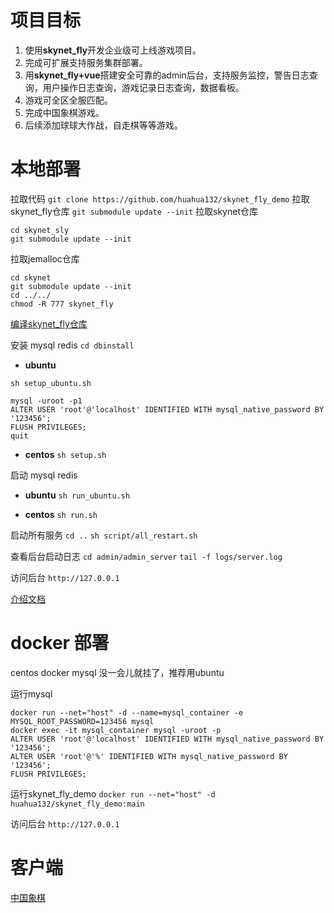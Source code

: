 
# 项目目标
1. 使用**skynet_fly**开发企业级可上线游戏项目。
2. 完成可扩展支持服务集群部署。
3. 用**skynet_fly+vue**搭建安全可靠的admin后台，支持服务监控，警告日志查询，用户操作日志查询，游戏记录日志查询，数据看板。
4. 游戏可全区全服匹配。
5. 完成中国象棋游戏。
6. 后续添加球球大作战，自走棋等等游戏。

# 本地部署
拉取代码
`git clone https://github.com/huahua132/skynet_fly_demo`
拉取skynet_fly仓库
`git submodule update --init`
拉取skynet仓库
```shell
cd skynet_sly
git submodule update --init
```
拉取jemalloc仓库
```shell
cd skynet
git submodule update --init
cd ../../
chmod -R 777 skynet_fly
```
[编译skynet_fly仓库](https://huahua132.github.io/2023/02/25/skynet_fly_word/word_1/C_builder/)

安装 mysql redis
`cd dbinstall`

* **ubuntu**
```shell
sh setup_ubuntu.sh

mysql -uroot -p1
ALTER USER 'root'@'localhost' IDENTIFIED WITH mysql_native_password BY '123456';
FLUSH PRIVILEGES;
quit
```

* **centos**
`sh setup.sh`

启动 mysql redis

* **ubuntu**
`sh run_ubuntu.sh`

* **centos**
`sh run.sh`

启动所有服务
`cd ..`
`sh script/all_restart.sh`

查看后台启动日志
`cd admin/admin_server`
`tail -f logs/server.log`

访问后台
`http://127.0.0.1`

[介绍文档](https://huahua132.github.io/2024/02/17/think/skynet_fly_demo/)

# docker 部署
centos docker mysql 没一会儿就挂了，推荐用ubuntu

运行mysql
```shell
docker run --net="host" -d --name=mysql_container -e MYSQL_ROOT_PASSWORD=123456 mysql
docker exec -it mysql_container mysql -uroot -p
ALTER USER 'root'@'localhost' IDENTIFIED WITH mysql_native_password BY '123456';
ALTER USER 'root'@'%' IDENTIFIED WITH mysql_native_password BY '123456';
FLUSH PRIVILEGES;
```

运行skynet_fly_demo
`docker run --net="host" -d huahua132/skynet_fly_demo:main`

访问后台
`http://127.0.0.1`

# 客户端
[中国象棋](https://github.com/huahua132/chinesechess)
